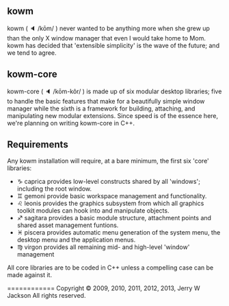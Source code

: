 ## kowm
kowm ( :speaker: /kōm/ ) never wanted to be anything more when she grew up than the 
only X window manager that even I would take home to Mom. kowm has decided 
that 'extensible simplicity' is the wave of the future; and we tend to agree.

## kowm-core
kowm-core ( :speaker: /kōm-kôr/ ) is made up of six modular desktop libraries; five to handle 
the basic features that make for a beautifully simple window manager while the 
sixth is a framework for building, attaching, and manipulating new modular 
extensions. Since speed is of the essence here, we're planning on writing kowm-core in C++.

## Requirements
Any kowm installation will require, at a bare minimum, the first six 'core' 
libraries:

-	:capricorn: caprica provides low-level constructs shared by all 'windows'; including the root window.
-	:gemini: gemoni provide basic workspace management and functionality.
-	:leo: leonis provides the graphics subsystem from which all graphics toolkit modules can hook into and manipulate objects.
-	:sagittarius: sagitara provides a basic module structure, attachment points and shared asset management funtions.
-	:pisces: piscera provides automatic menu generation of the system menu, the desktop menu and the application menus.
-	:virgo: virgon provides all remaining mid- and high-level 'window' management

All core libraries are to be coded in C++ unless a compelling case can be 
made against it.

============
Copyright :copyright: 2009, 2010, 2011, 2012, 2013, Jerry W Jackson
All rights reserved.
